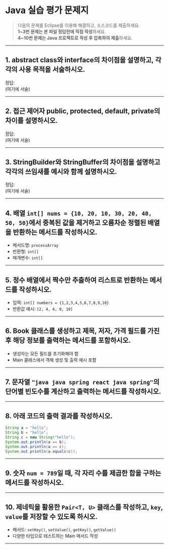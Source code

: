 # Java 실습 평가 문제지

> 다음의 문제를 Eclipse를 이용해 해결하고, 소스코드를 제출하세요.  
> **1~3번 문제는 본 파일 정답란에 직접 작성**하세요.  
> **4~10번 문제는 Java 프로젝트로 작성 후 압축하여 제출**하세요.  

---

## 1. abstract class와 interface의 차이점을 설명하고, 각각의 사용 목적을 서술하시오.

정답:  
(여기에 서술)

---

## 2. 접근 제어자 public, protected, default, private의 차이를 설명하시오.

정답:  
(여기에 서술)

---

## 3. StringBuilder와 StringBuffer의 차이점을 설명하고 각각의 쓰임새를 예시와 함께 설명하시오.

정답:  
(여기에 서술)

---

## 4. 배열 `int[] nums = {10, 20, 10, 30, 20, 40, 50, 50}`에서 중복된 값을 제거하고 오름차순 정렬된 배열을 반환하는 메서드를 작성하시오.

- 메서드명: `processArray`
- 반환형: `int[]`
- 매개변수: `int[]`



---

## 5. 정수 배열에서 짝수만 추출하여 리스트로 반환하는 메서드를 작성하시오.

- 입력: `int[] numbers = {1,2,3,4,5,6,7,8,9,10}`
- 반환값 예시: `[2, 4, 6, 8, 10]`



---

## 6. Book 클래스를 생성하고 제목, 저자, 가격 필드를 가진 후 해당 정보를 출력하는 메서드를 포함하시오.

- 생성자는 모든 필드를 초기화해야 함
- Main 클래스에서 객체 생성 및 출력 예시 포함



---

## 7. 문자열 `"java java spring react java spring"`의 단어별 빈도수를 계산하고 출력하는 메서드를 작성하시오.



---

## 8. 아래 코드의 출력 결과를 작성하시오.

```java
String a = "hello";
String b = "hello";
String c = new String("hello");
System.out.println(a == b);
System.out.println(a == c);
System.out.println(a.equals(c));
```
---

## 9. 숫자 `num = 789`일 때, 각 자리 수를 제곱한 합을 구하는 메서드를 작성하시오.

---

## 10. 제네릭을 활용한 `Pair<T, U>` 클래스를 작성하고, `key`, `value`를 저장할 수 있도록 하시오.

- 메서드: `setKey()`, `setValue()`, `getKey()`, `getValue()`
- 다양한 타입으로 테스트하는 Main 메서드 작성

---
